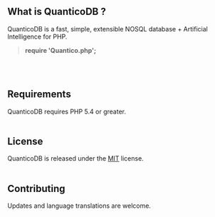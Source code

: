 ## What is QuanticoDB ?
QuanticoDB is a fast, simple, extensible NOSQL database + Artificial Intelligence for PHP.

> <b>require 'Quantico.php';</b>
<br>
<br>

## Requirements
QuanticoDB requires PHP 5.4 or greater.
<br>
<br>

## License
QuanticoDB is released under the [MIT](https://github.com/QuanticoDB/qdb.github.io/blob/master/LICENSE) license.
<br>
<br>

## Contributing
Updates and language translations are welcome.
